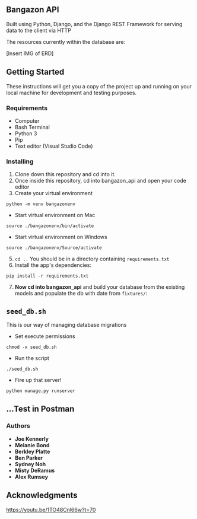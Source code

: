 ## Bangazon API

Built using Python, Django, and the Django REST Framework for serving data to the client via HTTP

The resources currently within the database are:

[Insert IMG of ERD]

## Getting Started

These instructions will get you a copy of the project up and running on your local machine for development and testing purposes.

### Requirements

* Computer
* Bash Terminal
* Python 3
* Pip
* Text editor (Visual Studio Code)

### Installing

1. Clone down this repository and cd into it.
2. Once inside this repository, cd into bangazon_api and open your code editor
3. Create your virtual environment
```
python -m venv bangazonenv
```
* Start virtual environment on Mac
```
source ./bangazonenv/bin/activate
```
* Start virtual environment on Windows
```
source ./bangazonenv/Source/activate
```
5. `cd ..` You should be in a directory containing `requirements.txt`
6. Install the app's dependencies:
```
pip install -r requirements.txt
```

7. **Now cd into bangazon_api** and build your database from the existing models and populate the db with date from `fixtures/`:

## `seed_db.sh`
This is our way of managing database migrations

* Set execute permissions
```
chmod -x seed_db.sh
```
* Run the script
```
./seed_db.sh
```

* Fire up that server!
```
python manage.py runserver
```

## ...Test in Postman



### Authors

* **Joe Kennerly**
* **Melanie Bond**
* **Berkley Platte**
* **Ben Parker**
* **Sydney Noh**
* **Misty DeRamus**
* **Alex Rumsey**

## Acknowledgments

https://youtu.be/1TO48Cnl66w?t=70

